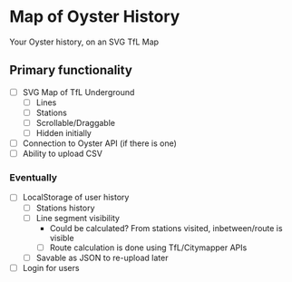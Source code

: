# Map of Oyster History
Your Oyster history, on an SVG TfL Map

## Primary functionality
- [ ] SVG Map of TfL Underground
	- [ ] Lines
	- [ ] Stations
	- [ ] Scrollable/Draggable
	- [ ] Hidden initially
- [ ] Connection to Oyster API (if there is one)
- [ ] Ability to upload CSV

### Eventually
- [ ] LocalStorage of user history
	- [ ] Stations history
	- [ ] Line segment visibility
		- Could be calculated? From stations visited, inbetween/route is visible
		- [ ] Route calculation is done using TfL/Citymapper APIs
	- [ ] Savable as JSON to re-upload later
- [ ] Login for users
